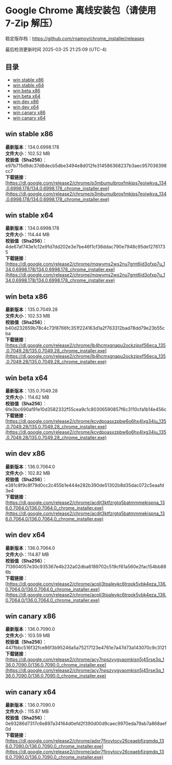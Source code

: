# Google Chrome 离线安装包（请使用 7-Zip 解压）
稳定版存档：<https://github.com/rnamoy/chrome_installer/releases>

最后检测更新时间
2025-03-25 21:25:09 (UTC-4)


## 目录
* [win stable x86](https://github.com/rnamoy/chrome_installer?tab=readme-ov-file#win-stable-x86)
* [win stable x64](https://github.com/rnamoy/chrome_installer?tab=readme-ov-file#win-stable-x64)
* [win beta x86](https://github.com/rnamoy/chrome_installer?tab=readme-ov-file#win-beta-x86)
* [win beta x64](https://github.com/rnamoy/chrome_installer?tab=readme-ov-file#win-beta-x64)
* [win dev x86](https://github.com/rnamoy/chrome_installer?tab=readme-ov-file#win-dev-x86)
* [win dev x64](https://github.com/rnamoy/chrome_installer?tab=readme-ov-file#win-dev-x64)
* [win canary x86](https://github.com/rnamoy/chrome_installer?tab=readme-ov-file#win-canary-x86)
* [win canary x64](https://github.com/rnamoy/chrome_installer?tab=readme-ov-file#win-canary-x64)

## win stable x86
**最新版本**：134.0.6998.178  
**文件大小**：102.52 MB  
**校验值（Sha256）**：e97b715d9dc37d8decb5dbe3494e8d012fe314586368237b3aec957036398cc7  
**下载链接**：[https://dl.google.com/release2/chrome/p3mbumulbroxfmkjps7eoiwkva_134.0.6998.178/134.0.6998.178_chrome_installer.exe](https://dl.google.com/release2/chrome/p3mbumulbroxfmkjps7eoiwkva_134.0.6998.178/134.0.6998.178_chrome_installer.exe)  

## win stable x64
**最新版本**：134.0.6998.178  
**文件大小**：114.44 MB  
**校验值（Sha256）**：4de67af743e1c12e91d7dd202e3e7be46f1cf36ddac790e7948c95de12761735  
**下载链接**：[https://dl.google.com/release2/chrome/mqwvms2ws2nu7gmt6jd3ofxp7u_134.0.6998.178/134.0.6998.178_chrome_installer.exe](https://dl.google.com/release2/chrome/mqwvms2ws2nu7gmt6jd3ofxp7u_134.0.6998.178/134.0.6998.178_chrome_installer.exe)  

## win beta x86
**最新版本**：135.0.7049.28  
**文件大小**：102.53 MB  
**校验值（Sha256）**：b40d232659b78c4c73f8766fc351f224163d1a2f763312bad78dd79e23b55cba  
**下载链接**：[https://dl.google.com/release2/chrome/lb4hcmxgnapu2ockzjpxf56eca_135.0.7049.28/135.0.7049.28_chrome_installer.exe](https://dl.google.com/release2/chrome/lb4hcmxgnapu2ockzjpxf56eca_135.0.7049.28/135.0.7049.28_chrome_installer.exe)  

## win beta x64
**最新版本**：135.0.7049.28  
**文件大小**：114.62 MB  
**校验值（Sha256）**：6fe3bc690af91e10d3582332f55cea9c1c80306590857f6c3110cfa1b14e456c  
**下载链接**：[https://dl.google.com/release2/chrome/kcvdpoasxzpbw6o6hx4lxg34iu_135.0.7049.28/135.0.7049.28_chrome_installer.exe](https://dl.google.com/release2/chrome/kcvdpoasxzpbw6o6hx4lxg34iu_135.0.7049.28/135.0.7049.28_chrome_installer.exe)  

## win dev x86
**最新版本**：136.0.7064.0  
**文件大小**：102.82 MB  
**校验值（Sha256）**：e381c8f9c8f79d0cc2c455b1e444e282b390de51302b8d35dac072c5eaafd3e4  
**下载链接**：[https://dl.google.com/release2/chrome/acdjt3ktfzrgtq5batmmmekispna_136.0.7064.0/136.0.7064.0_chrome_installer.exe](https://dl.google.com/release2/chrome/acdjt3ktfzrgtq5batmmmekispna_136.0.7064.0/136.0.7064.0_chrome_installer.exe)  

## win dev x64
**最新版本**：136.0.7064.0  
**文件大小**：114.87 MB  
**校验值（Sha256）**：713604057e30c935367e4b232a02dba6189702c519cf61a560e2fac154bb886b  
**下载链接**：[https://dl.google.com/release2/chrome/acpli3tpaleykc6trqok5vbk4eza_136.0.7064.0/136.0.7064.0_chrome_installer.exe](https://dl.google.com/release2/chrome/acpli3tpaleykc6trqok5vbk4eza_136.0.7064.0/136.0.7064.0_chrome_installer.exe)  

## win canary x86
**最新版本**：136.0.7090.0  
**文件大小**：103.59 MB  
**校验值（Sha256）**：447fbbc516f32fce86f3b95246a5a75217123e4761e7a47d73a143070c9c3121  
**下载链接**：[https://dl.google.com/release2/chrome/acy7npszvygvaomkisn5j45rse3q_136.0.7090.0/136.0.7090.0_chrome_installer.exe](https://dl.google.com/release2/chrome/acy7npszvygvaomkisn5j45rse3q_136.0.7090.0/136.0.7090.0_chrome_installer.exe)  

## win canary x64
**最新版本**：136.0.7090.0  
**文件大小**：115.87 MB  
**校验值（Sha256）**：0e93286d7317c6e897a34164d0efd2f390d00d9caec9970eda79ab7a868aef0d  
**下载链接**：[https://dl.google.com/release2/chrome/adxr7firoytocv26ceaebfizgmdq_136.0.7090.0/136.0.7090.0_chrome_installer.exe](https://dl.google.com/release2/chrome/adxr7firoytocv26ceaebfizgmdq_136.0.7090.0/136.0.7090.0_chrome_installer.exe)  

